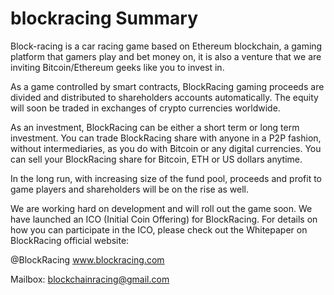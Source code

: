 # blockracing Summary



  Block-racing is a car racing game based on Ethereum blockchain, a gaming platform that gamers play and bet money on, it is also a venture that we are inviting Bitcoin/Ethereum geeks like you to invest in. 

  As a game controlled by smart contracts, BlockRacing gaming proceeds are divided and distributed to shareholders accounts automatically. The equity will soon be traded in exchanges of crypto currencies worldwide.

  As an investment, BlockRacing can be either a short term or long term investment. You can trade BlockRacing share with anyone in a P2P fashion, without intermediaries, as you do with Bitcoin or any digital currencies. You can sell your BlockRacing share for Bitcoin, ETH or US dollars anytime. 

  In the long run, with increasing size of the fund pool, proceeds and profit to game players and shareholders will be on the rise as well. 

  We are working hard on development and will roll out the game soon. We have launched an ICO (Initial Coin Offering) for BlockRacing. For details on how you can participate in the ICO, please check out the Whitepaper on BlockRacing official website: 

@BlockRacing
www.blockracing.com

Mailbox: blockchainracing@gmail.com
